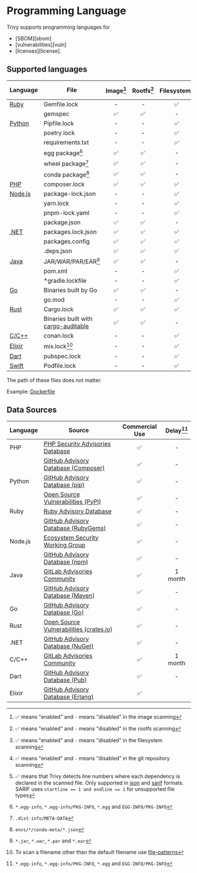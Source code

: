 # Programming Language

Trivy supports programming languages for 

- [SBOM][sbom]
- [vulnerabilities][vuln]
- [licenses][license].

## Supported languages

| Language             | File                                                                                       | Image[^5] | Rootfs[^6] | Filesystem[^7] | Repository[^8] | Dev dependencies             | Dependency location[^9] |
| -------------------- | ------------------------------------------------------------------------------------------ | :-------: | :--------: | :------------: | :------------: | ---------------------------- | :---------------------: |
| [Ruby](ruby.md)      | Gemfile.lock                                                                               |     -     |     -      |       ✅        |       ✅        | included                     |            -            |
|                      | gemspec                                                                                    |     ✅     |     ✅      |       -        |       -        | included                     |            -            |
| [Python](python.md)  | Pipfile.lock                                                                               |     -     |     -      |       ✅        |       ✅        | excluded                     |            ✅            |
|                      | poetry.lock                                                                                |     -     |     -      |       ✅        |       ✅        | excluded                     |            -            |
|                      | requirements.txt                                                                           |     -     |     -      |       ✅        |       ✅        | included                     |            -            |
|                      | egg package[^1]                                                                            |     ✅     |     ✅      |       -        |       -        | excluded                     |            -            |
|                      | wheel package[^2]                                                                          |     ✅     |     ✅      |       -        |       -        | excluded                     |            -            |
|                      | conda package[^3]                                                                          |     ✅     |     ✅      |       -        |       -        | excluded                     |            -            |
| [PHP](php.md)        | composer.lock                                                                              |     ✅     |     ✅      |       ✅        |       ✅        | excluded                     |            ✅            |
| [Node.js](nodejs.md) | package-lock.json                                                                          |     -     |     -      |       ✅        |       ✅        | [excluded](./nodejs.md#npm)  |            ✅            |
|                      | yarn.lock                                                                                  |     -     |     -      |       ✅        |       ✅        | [excluded](./nodejs.md#yarn) |            ✅            |
|                      | pnpm-lock.yaml                                                                             |     -     |     -      |       ✅        |       ✅        | excluded                     |            -            |
|                      | package.json                                                                               |     ✅     |     ✅      |       -        |       -        | excluded                     |            -            |
| [.NET](dotnet.md)    | packages.lock.json                                                                         |     ✅     |     ✅      |       ✅        |       ✅        | included                     |            ✅            |
|                      | packages.config                                                                            |     ✅     |     ✅      |       ✅        |       ✅        | excluded                     |            -            |
|                      | .deps.json                                                                                 |     ✅     |     ✅      |       ✅        |       ✅        | excluded                     |            ✅            |
| [Java](java.md)      | JAR/WAR/PAR/EAR[^4]                                                                        |     ✅     |     ✅      |       -        |       -        | included                     |            -            |
|                      | pom.xml                                                                                    |     -     |     -      |       ✅        |       ✅        | excluded                     |            -            |
|                      | *gradle.lockfile                                                                           |     -     |     -      |       ✅        |       ✅        | excluded                     |            -            |
| [Go](golang.md)      | Binaries built by Go                                                                       |     ✅     |     ✅      |       -        |       -        | excluded                     |            -            |
|                      | go.mod                                                                                     |     -     |     -      |       ✅        |       ✅        | included                     |            -            |
| [Rust](rust.md)      | Cargo.lock                                                                                 |     ✅     |     ✅      |       ✅        |       ✅        | excluded                     |            ✅            |
|                      | Binaries built with [cargo-auditable](https://github.com/rust-secure-code/cargo-auditable) |     ✅     |     ✅      |       -        |       -        | excluded                     |            -            |
| [C/C++](c.md)        | conan.lock                                                                                 |     -     |     -      |       ✅        |       ✅        | excluded                     |            -            |
| [Elixir](elixir.md)  | mix.lock[^13]                                                                              |     -     |     -      |       ✅        |       ✅        | excluded                     |            ✅            |
| [Dart](dart.md)      | pubspec.lock                                                                               |     -     |     -      |       ✅        |       ✅        | included                     |            -            |
| [Swift](swift.md)    | Podfile.lock                                                                               |     -     |     -      |       ✅        |       ✅        | included                     |            -            |

The path of these files does not matter.

Example: [Dockerfile](https://github.com/aquasecurity/trivy-ci-test/blob/main/Dockerfile)

[^1]: `*.egg-info`, `*.egg-info/PKG-INFO`, `*.egg` and `EGG-INFO/PKG-INFO`
[^2]: `.dist-info/META-DATA`
[^3]: `envs/*/conda-meta/*.json`
[^4]: `*.jar`, `*.war`, `*.par` and `*.ear`
[^5]: ✅ means "enabled" and `-` means "disabled" in the image scanning
[^6]: ✅ means "enabled" and `-` means "disabled" in the rootfs scanning
[^7]: ✅ means "enabled" and `-` means "disabled" in the filesystem scanning
[^8]: ✅ means "enabled" and `-` means "disabled" in the git repository scanning
[^9]: ✅ means that Trivy detects line numbers where each dependency is declared in the scanned file. Only supported in [json](../../configuration/reporting.md#json) and [sarif](../../configuration/reporting.md#sarif) formats. SARIF uses `startline == 1 and endline == 1` for unsupported file types
[^13]: To scan a filename other than the default filename use [file-patterns](../../configuration/others.md#file-patterns)

## Data Sources

| Language | Source                                              | Commercial Use | Delay[^1] |
| -------- | --------------------------------------------------- | :------------: | :-------: |
| PHP      | [PHP Security Advisories Database][php]             |       ✅        |     -     |
|          | [GitHub Advisory Database (Composer)][php-ghsa]     |       ✅        |     -     |
| Python   | [GitHub Advisory Database (pip)][python-ghsa]       |       ✅        |     -     |
|          | [Open Source Vulnerabilities (PyPI)][python-osv]    |       ✅        |     -     |
| Ruby     | [Ruby Advisory Database][ruby]                      |       ✅        |     -     |
|          | [GitHub Advisory Database (RubyGems)][ruby-ghsa]    |       ✅        |     -     |
| Node.js  | [Ecosystem Security Working Group][nodejs]          |       ✅        |     -     |
|          | [GitHub Advisory Database (npm)][nodejs-ghsa]       |       ✅        |     -     |
| Java     | [GitLab Advisories Community][gitlab]               |       ✅        |  1 month  |
|          | [GitHub Advisory Database (Maven)][java-ghsa]       |       ✅        |     -     |
| Go       | [GitHub Advisory Database (Go)][go-ghsa]            |       ✅        |     -     |
| Rust     | [Open Source Vulnerabilities (crates.io)][rust-osv] |       ✅        |     -     |
| .NET     | [GitHub Advisory Database (NuGet)][dotnet-ghsa]     |       ✅        |     -     |
| C/C++    | [GitLab Advisories Community][gitlab]               |       ✅        |  1 month  |
| Dart     | [GitHub Advisory Database (Pub)][pub-ghsa]          |       ✅        |     -     |
| Elixir   | [GitHub Advisory Database (Erlang)][erlang-ghsa]    |       ✅        |           |

[^1]: Intentional delay between vulnerability disclosure and registration in the DB

[php-ghsa]: https://github.com/advisories?query=ecosystem%3Acomposer
[python-ghsa]: https://github.com/advisories?query=ecosystem%3Apip
[ruby-ghsa]: https://github.com/advisories?query=ecosystem%3Arubygems
[nodejs-ghsa]: https://github.com/advisories?query=ecosystem%3Anpm
[java-ghsa]: https://github.com/advisories?query=ecosystem%3Amaven
[dotnet-ghsa]: https://github.com/advisories?query=ecosystem%3Anuget
[pub-ghsa]: https://github.com/advisories?query=ecosystem%3Apub
[erlang-ghsa]: https://github.com/advisories?query=ecosystem%3Aerlang
[go-ghsa]: https://github.com/advisories?query=ecosystem%3Ago

[php]: https://github.com/FriendsOfPHP/security-advisories
[ruby]: https://github.com/rubysec/ruby-advisory-db
[nodejs]: https://github.com/nodejs/security-wg
[gitlab]: https://gitlab.com/gitlab-org/advisories-community

[python-osv]: https://osv.dev/list?q=&ecosystem=PyPI
[rust-osv]: https://osv.dev/list?q=&ecosystem=crates.io